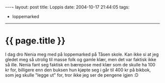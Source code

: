 ---¬
layout: post
title: Loppis
date: 2004-10-17 21:44:05
tags:
- loppemarked
---

{{ page.title }}
================

I dag dro Nenia meg med på loppemarked på Tåsen skole. Kan ikke si at jeg gledet meg så utrolig til masse folk og gamle klær, men det var faktisk ikke så ille. Nenia fant seg faktisk en bærepose med klær som de skulle ha 100 kr for, billigere enn den buksen hun kjøpte seg i går til 400 kr på bikbok, som jeg skulle "legge ut" for, tror ikke jeg ser de pengene igjen :D